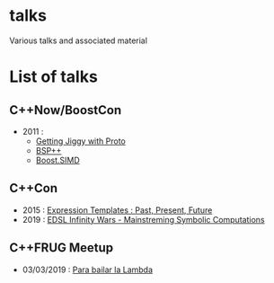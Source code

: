 # talks

Various talks and associated material

# List of talks

## C++Now/BoostCon

 - 2011 : 
   - [Getting Jiggy with Proto](https://github.com/jfalcou/talks/tree/master/cppnow/2011/proto)
   - [BSP++](https://github.com/jfalcou/talks/blob/master/cppnow/2011/bsppp/main.pdf)
   - [Boost.SIMD](https://github.com/jfalcou/talks/blob/master/cppnow/2011/simd/simd.pdf)

## C++Con 

- 2015 : [Expression Templates : Past, Present, Future](https://github.com/jfalcou/talks/blob/master/cppcon/2015/expression_templates/slides/main.pdf)
- 2019 : [EDSL Infinity Wars - Mainstreming Symbolic Computations](https://github.com/jfalcou/talks/blob/master/cppcon/2019/edsl_infinity_wars.pdf)

## C++FRUG Meetup

 - 03/03/2019 : [Para bailar la Lambda](https://github.com/jfalcou/talks/blob/master/cppfrug/2019/issue_33/Para_bailar_la_lambda.pdf)
